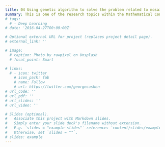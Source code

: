 ```yaml
---
title: 04 Using genetic algorithm to solve the problem related to mosaic tile color selection
summary: This is one of the research topics within the Mathematical Contest in Modeling. Given the existence of a staggering 16,777,216 color combinations in RGB mode, a significant challenge that arises is the need to reconcile the diverse color preferences of customers with the finite supply capacity of tile manufacturers. Therefore, we developed a cosine model to measure similarity within a three-dimensional space, and conducted genetic algorithm to simulate a search for the globally optimal solution. This method not only optimizes color selection but also harmonizes the customer's needs with the supplier's capacity, enabling the most effective use of resources.
# tags:
  # - Deep Learning
# date: '2016-04-27T00:00:00Z'

# Optional external URL for project (replaces project detail page).
# external_link: ''

# image:
  # caption: Photo by rawpixel on Unsplash
  # focal_point: Smart

# links:
  # - icon: twitter
    # icon_pack: fab
    # name: Follow
    # url: https://twitter.com/georgecushen
# url_code: ''
# url_pdf: ''
# url_slides: ''
# url_video: ''

# Slides (optional).
#   Associate this project with Markdown slides.
#   Simply enter your slide deck's filename without extension.
#   E.g. `slides = "example-slides"` references `content/slides/example-slides.md`.
#   Otherwise, set `slides = ""`.
# slides: example
---
```

